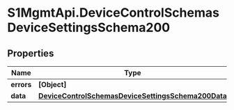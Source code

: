 # S1MgmtApi.DeviceControlSchemasDeviceSettingsSchema200

## Properties
Name | Type | Description | Notes
------------ | ------------- | ------------- | -------------
**errors** | **[Object]** | Errors | [optional] 
**data** | [**DeviceControlSchemasDeviceSettingsSchema200Data**](DeviceControlSchemasDeviceSettingsSchema200Data.md) |  | [optional] 


